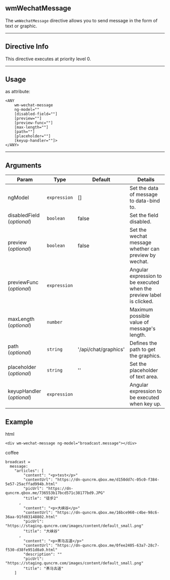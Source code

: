 ## wmWechatMessage
The `wmWechatMessage` directive allows you to send message in the form of text or graphic.

---

## Directive Info
This directive executes at priority level 0.

---

## Usage
as attribute:
```
<ANY
    wm-wechat-message
    ng-model=""
    [disabled-field=""]
    [preview=""]
    [preview-func=""]
    [max-length=""]
    [path=""]
    [placeholder=""]
    [keyup-handler=""]>
</ANY>
```

---

## Arguments
Param | Type | Default | Details
----- | ---- | ------ | ----
ngModel                      | `expression` | []    | Set the data of message to data-bind to.
disabledField (*optional*)   | `boolean`    | false | Set the field disabled.
preview (*optional*)         | `boolean`    | false | Set the wechat message whether can preview by wechat.
previewFunc (*optional*)     | `expression` |       | Angular expression to be executed when the preview label is clicked.
maxLength (*optional*)       | `number`     |       | Maximum possible value of message's length.
path (*optional*)            | `string`     | '/api/chat/graphics' | Defines the path to get the graphics.
placeholder (*optional*)     | `string`     | ''    | Set the placeholder of text area.
keyupHandler (*optional*)    | `expression` |       | Angular expression to be executed when key up.

## Example
html
```
<div wm-wechat-message ng-model="broadcast.message"></div>
```
coffee
```
broadcast =
  message:
    "articles": [
        "content": "<p>test</p>"
        "contentUrl": "https://dn-quncrm.qbox.me/d150dd7c-05c0-f384-5e57-25acffad994b.html"
        "picUrl": "https://dn-quncrm.qbox.me/736553b17bcd571c38177bd9.JPG"
        "title": "徒步2"
      ,
        "content": "<p>大峡谷</p>"
        "contentUrl": "https://dn-quncrm.qbox.me/16bce960-c4be-98c6-36aa-91fd83148802.html"
        "picUrl": "https://staging.quncrm.com/images/content/default_small.png"
        "title": "大峡谷"
      ,
        "content": "<p>茶马古道</p>"
        "contentUrl": "https://dn-quncrm.qbox.me/0fee2405-63a7-28c7-f530-d38fe951d0a9.html"
        "description": ""
        "picUrl": "https://staging.quncrm.com/images/content/default_small.png"
        "title": "茶马古道"
    ]
```
